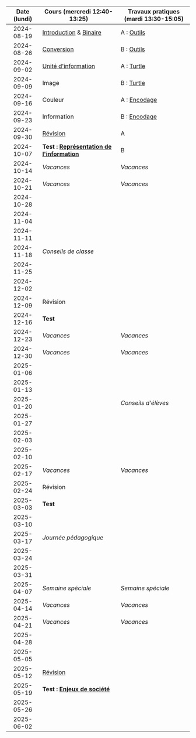 | Date (lundi) | Cours (mercredi 12:40-13:25)                                      | Travaux pratiques (mardi 13:30-15:05)  |
| :----------: | ----------------------------------------------------------------- | -------------------------------------- |
|  2024-08-19  | [Introduction](/docs/1m/intro) & [Binaire](/docs/1m/repr/binaire) | A : [Outils](/docs/1m/prog/outils)     |
|  2024-08-26  | [Conversion](/docs/1m/repr/conversion)                            | B : [Outils](/docs/1m/prog/outils)     |
|  2024-09-02  | [Unité d'information](/docs/1m/repr/unite)                        | A : [Turtle](/docs/1m/prog/turtle)     |
|  2024-09-09  | Image                                                             | B : [Turtle](/docs/1m/prog/turtle)     |
|  2024-09-16  | Couleur                                                           | A : [Encodage](/docs/1m/repr/encodage) |
|  2024-09-23  | Information                                                       | B : [Encodage](/docs/1m/repr/encodage) |
|  2024-09-30  | [Révision](/docs/1m/repr/revision)                                | A                                      |
|  2024-10-07  | **Test : [Représentation de l'information](/docs/1m/repr)**       | B                                      |
|  2024-10-14  | _Vacances_                                                        | _Vacances_                             |
|  2024-10-21  | _Vacances_                                                        | _Vacances_                             |
|  2024-10-28  |                                                                   |                                        |
|  2024-11-04  |                                                                   |                                        |
|  2024-11-11  |                                                                   |                                        |
|  2024-11-18  | _Conseils de classe_                                              |                                        |
|  2024-11-25  |                                                                   |                                        |
|  2024-12-02  |                                                                   |                                        |
|  2024-12-09  | Révision                                                          |                                        |
|  2024-12-16  | **Test**                                                          |                                        |
|  2024-12-23  | _Vacances_                                                        | _Vacances_                             |
|  2024-12-30  | _Vacances_                                                        | _Vacances_                             |
|  2025-01-06  |                                                                   |                                        |
|  2025-01-13  |                                                                   |                                        |
|  2025-01-20  |                                                                   | _Conseils d'élèves_                    |
|  2025-01-27  |                                                                   |                                        |
|  2025-02-03  |                                                                   |                                        |
|  2025-02-10  |                                                                   |                                        |
|  2025-02-17  | _Vacances_                                                        | _Vacances_                             |
|  2025-02-24  | Révision                                                          |                                        |
|  2025-03-03  | **Test**                                                          |                                        |
|  2025-03-10  |                                                                   |                                        |
|  2025-03-17  | _Journée pédagogique_                                             |                                        |
|  2025-03-24  |                                                                   |                                        |
|  2025-03-31  |                                                                   |                                        |
|  2025-04-07  | _Semaine spéciale_                                                | _Semaine spéciale_                     |
|  2025-04-14  | _Vacances_                                                        | _Vacances_                             |
|  2025-04-21  | _Vacances_                                                        | _Vacances_                             |
|  2025-04-28  |                                                                   |                                        |
|  2025-05-05  |                                                                   |                                        |
|  2025-05-12  | [Révision](/docs/1m/enje/revision)                                |                                        |
|  2025-05-19  | **Test : [Enjeux de société](/docs/1m/enje)**                     |                                        |
|  2025-05-26  |                                                                   |                                        |
|  2025-06-02  |                                                                   |                                        |
